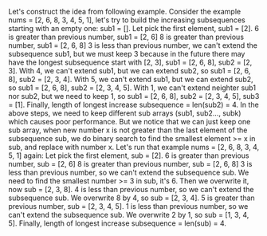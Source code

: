 Let's construct the idea from following example.
Consider the example nums = [2, 6, 8, 3, 4, 5, 1], let's try to build the increasing subsequences starting with an empty one: sub1 = [].
Let pick the first element, sub1 = [2].
6 is greater than previous number, sub1 = [2, 6]
8 is greater than previous number, sub1 = [2, 6, 8]
3 is less than previous number, we can't extend the subsequence sub1, but we must keep 3 because in the future there may have the longest subsequence start with [2, 3], sub1 = [2, 6, 8], sub2 = [2, 3].
With 4, we can't extend sub1, but we can extend sub2, so sub1 = [2, 6, 8], sub2 = [2, 3, 4].
With 5, we can't extend sub1, but we can extend sub2, so sub1 = [2, 6, 8], sub2 = [2, 3, 4, 5].
With 1, we can't extend neighter sub1 nor sub2, but we need to keep 1, so sub1 = [2, 6, 8], sub2 = [2, 3, 4, 5], sub3 = [1].
Finally, length of longest increase subsequence = len(sub2) = 4.
In the above steps, we need to keep different sub arrays (sub1, sub2..., subk) which causes poor performance. But we notice that we can just keep one sub array, when new number x is not greater than the last element of the subsequence sub, we do binary search to find the smallest element >= x in sub, and replace with number x.
Let's run that example nums = [2, 6, 8, 3, 4, 5, 1] again:
Let pick the first element, sub = [2].
6 is greater than previous number, sub = [2, 6]
8 is greater than previous number, sub = [2, 6, 8]
3 is less than previous number, so we can't extend the subsequence sub. We need to find the smallest number >= 3 in sub, it's 6. Then we overwrite it, now sub = [2, 3, 8].
4 is less than previous number, so we can't extend the subsequence sub. We overwrite 8 by 4, so sub = [2, 3, 4].
5 is greater than previous number, sub = [2, 3, 4, 5].
1 is less than previous number, so we can't extend the subsequence sub. We overwrite 2 by 1, so sub = [1, 3, 4, 5].
Finally, length of longest increase subsequence = len(sub) = 4.